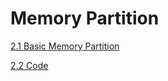 # Memory Partition

[2.1 Basic Memory Partition](./2.1_Basic_Memory_Partition.md)

[2.2 Code](./README.md)
